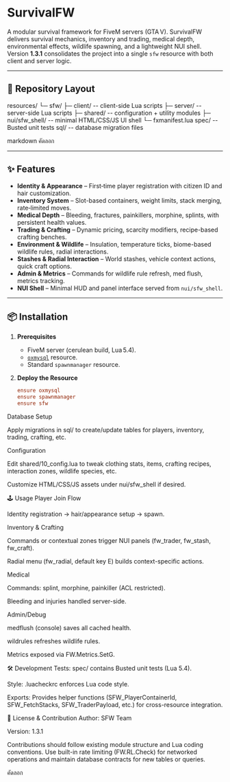 # SurvivalFW

A modular survival framework for FiveM servers (GTA V). SurvivalFW delivers survival mechanics, inventory and trading, medical depth, environmental effects, wildlife spawning, and a lightweight NUI shell. Version **1.3.1** consolidates the project into a single `sfw` resource with both client and server logic.

---

## 📁 Repository Layout

resources/
└─ sfw/
├─ client/ -- client-side Lua scripts
├─ server/ -- server-side Lua scripts
├─ shared/ -- configuration + utility modules
├─ nui/sfw_shell/ -- minimal HTML/CSS/JS UI shell
└─ fxmanifest.lua
spec/ -- Busted unit tests
sql/ -- database migration files

markdown
คัดลอก

---

## ✨ Features

- **Identity & Appearance** – First‑time player registration with citizen ID and hair customization.
- **Inventory System** – Slot-based containers, weight limits, stack merging, rate‑limited moves.
- **Medical Depth** – Bleeding, fractures, painkillers, morphine, splints, with persistent health values.
- **Trading & Crafting** – Dynamic pricing, scarcity modifiers, recipe-based crafting benches.
- **Environment & Wildlife** – Insulation, temperature ticks, biome-based wildlife rules, radial interactions.
- **Stashes & Radial Interaction** – World stashes, vehicle context actions, quick craft options.
- **Admin & Metrics** – Commands for wildlife rule refresh, med flush, metrics tracking.
- **NUI Shell** – Minimal HUD and panel interface served from `nui/sfw_shell`.

---

## 📦 Installation

1. **Prerequisites**
   - FiveM server (cerulean build, Lua 5.4).
   - [`oxmysql`](https://github.com/overextended/oxmysql) resource.
   - Standard `spawnmanager` resource.

2. **Deploy the Resource**
   ```cfg
   ensure oxmysql
   ensure spawnmanager
   ensure sfw
Database Setup

Apply migrations in sql/ to create/update tables for players, inventory, trading, crafting, etc.

Configuration

Edit shared/10_config.lua to tweak clothing stats, items, crafting recipes, interaction zones, wildlife species, etc.

Customize HTML/CSS/JS assets under nui/sfw_shell if desired.

🕹️ Usage
Player Join Flow

Identity registration → hair/appearance setup → spawn.

Inventory & Crafting

Commands or contextual zones trigger NUI panels (fw_trader, fw_stash, fw_craft).

Radial menu (fw_radial, default key E) builds context-specific actions.

Medical

Commands: splint, morphine, painkiller (ACL restricted).

Bleeding and injuries handled server-side.

Admin/Debug

medflush (console) saves all cached health.

wildrules refreshes wildlife rules.

Metrics exposed via FW.Metrics.SetG.

🛠️ Development
Tests: spec/ contains Busted unit tests (Lua 5.4).

Style: .luacheckrc enforces Lua code style.

Exports: Provides helper functions (SFW_PlayerContainerId, SFW_FetchStacks, SFW_TraderPayload, etc.) for cross-resource integration.

📜 License & Contribution
Author: SFW Team

Version: 1.3.1

Contributions should follow existing module structure and Lua coding conventions. Use built-in rate limiting (FW.RL.Check) for networked operations and maintain database contracts for new tables or queries.

คัดลอก
